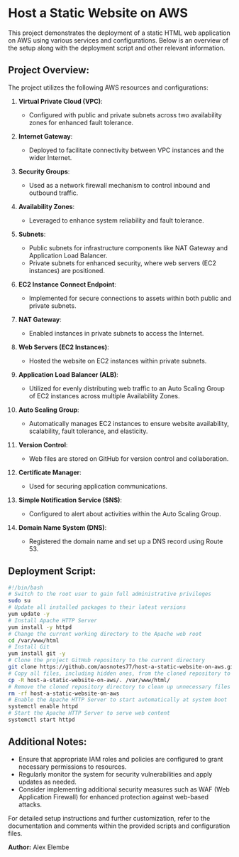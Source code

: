 # Host a Static Website on AWS

This project demonstrates the deployment of a static HTML web application on AWS using various services and configurations. Below is an overview of the setup along with the deployment script and other relevant information.

## Project Overview:

The project utilizes the following AWS resources and configurations:

1. **Virtual Private Cloud (VPC)**:
   - Configured with public and private subnets across two availability zones for enhanced fault tolerance.

2. **Internet Gateway**:
   - Deployed to facilitate connectivity between VPC instances and the wider Internet.

3. **Security Groups**:
   - Used as a network firewall mechanism to control inbound and outbound traffic.

4. **Availability Zones**:
   - Leveraged to enhance system reliability and fault tolerance.

5. **Subnets**:
   - Public subnets for infrastructure components like NAT Gateway and Application Load Balancer.
   - Private subnets for enhanced security, where web servers (EC2 instances) are positioned.

6. **EC2 Instance Connect Endpoint**:
   - Implemented for secure connections to assets within both public and private subnets.

7. **NAT Gateway**:
   - Enabled instances in private subnets to access the Internet.

8. **Web Servers (EC2 Instances)**:
   - Hosted the website on EC2 instances within private subnets.

9. **Application Load Balancer (ALB)**:
   - Utilized for evenly distributing web traffic to an Auto Scaling Group of EC2 instances across multiple Availability Zones.

10. **Auto Scaling Group**:
    - Automatically manages EC2 instances to ensure website availability, scalability, fault tolerance, and elasticity.

11. **Version Control**:
    - Web files are stored on GitHub for version control and collaboration.

12. **Certificate Manager**:
    - Used for securing application communications.

13. **Simple Notification Service (SNS)**:
    - Configured to alert about activities within the Auto Scaling Group.

14. **Domain Name System (DNS)**:
    - Registered the domain name and set up a DNS record using Route 53.

## Deployment Script:

```bash
#!/bin/bash
# Switch to the root user to gain full administrative privileges
sudo su
# Update all installed packages to their latest versions
yum update -y
# Install Apache HTTP Server
yum install -y httpd
# Change the current working directory to the Apache web root
cd /var/www/html
# Install Git
yum install git -y
# Clone the project GitHub repository to the current directory
git clone https://github.com/aosnotes77/host-a-static-website-on-aws.git
# Copy all files, including hidden ones, from the cloned repository to the Apache web root
cp -R host-a-static-website-on-aws/. /var/www/html/
# Remove the cloned repository directory to clean up unnecessary files
rm -rf host-a-static-website-on-aws
# Enable the Apache HTTP Server to start automatically at system boot
systemctl enable httpd 
# Start the Apache HTTP Server to serve web content
systemctl start httpd
```

## Additional Notes:

- Ensure that appropriate IAM roles and policies are configured to grant necessary permissions to resources.
- Regularly monitor the system for security vulnerabilities and apply updates as needed.
- Consider implementing additional security measures such as WAF (Web Application Firewall) for enhanced protection against web-based attacks.

For detailed setup instructions and further customization, refer to the documentation and comments within the provided scripts and configuration files.

**Author:** Alex Elembe



